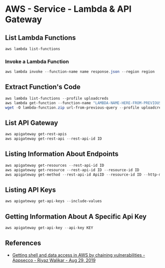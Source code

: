 # AWS - Service - Lambda & API Gateway

## List Lambda Functions

```ps1
aws lambda list-functions
```

### Invoke a Lambda Function

```ps1
aws lambda invoke --function-name name response.json --region region 
```

## Extract Function's Code

```powershell
aws lambda list-functions --profile uploadcreds
aws lambda get-function --function-name "LAMBDA-NAME-HERE-FROM-PREVIOUS-QUERY" --query 'Code.Location' --profile uploadcreds
wget -O lambda-function.zip url-from-previous-query --profile uploadcreds
```

## List API Gateway

```ps1
aws apigateway get-rest-apis
aws apigateway get-rest-api --rest-api-id ID
```

## Listing Information About Endpoints

```ps1
aws apigateway get-resources --rest-api-id ID
aws apigateway get-resource --rest-api-id ID --resource-id ID
aws apigateway get-method --rest-api-id ApiID --resource-id ID --http-method method
```

## Listing API Keys

```ps1
aws apigateway get-api-keys --include-values
```

## Getting Information About A Specific Api Key

```ps1
aws apigateway get-api-key --api-key KEY
```

## References

* [Getting shell and data access in AWS by chaining vulnerabilities - Appsecco - Riyaz Walikar - Aug 29, 2019](https://blog.appsecco.com/getting-shell-and-data-access-in-aws-by-chaining-vulnerabilities-7630fa57c7ed)
